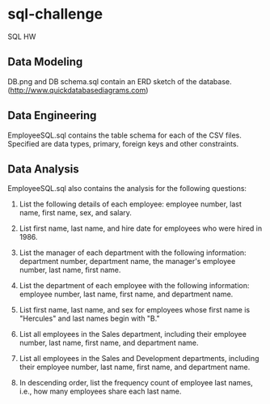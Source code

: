 # sql-challenge
SQL HW

## Data Modeling

DB.png and DB schema.sql contain an ERD sketch of the database.
(http://www.quickdatabasediagrams.com)


## Data Engineering

EmployeeSQL.sql contains the table schema for each of the CSV files.  Specified are data types, primary, foreign keys and other constraints.


## Data Analysis

EmployeeSQL.sql also contains the analysis for the following questions:

1. List the following details of each employee: employee number, last name, first name, sex, and salary.

2. List first name, last name, and hire date for employees who were hired in 1986.

3. List the manager of each department with the following information: department number, department name, the manager's employee number, last name, first name.

4. List the department of each employee with the following information: employee number, last name, first name, and department name.

5. List first name, last name, and sex for employees whose first name is "Hercules" and last names begin with "B."

6. List all employees in the Sales department, including their employee number, last name, first name, and department name.

7. List all employees in the Sales and Development departments, including their employee number, last name, first name, and department name.

8. In descending order, list the frequency count of employee last names, i.e., how many employees share each last name.
